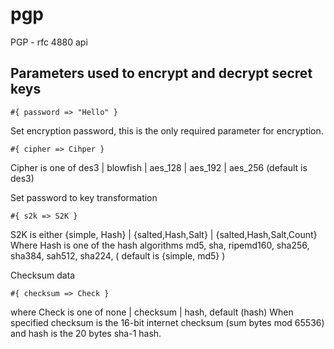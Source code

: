 # pgp
PGP - rfc 4880 api

## Parameters used to encrypt and decrypt secret keys

    #{ password => "Hello" }

Set encryption password, this is the only required parameter for encryption.

    #{ cipher => Cihper }

Cipher is one of des3 | blowfish | aes\_128 | aes\_192 | aes\_256 (default is des3)

Set password to key transformation

    #{ s2k => S2K }

S2K is either {simple, Hash} | {salted,Hash,Salt} | {salted,Hash,Salt,Count}
Where Hash is one of the hash algorithms md5, sha, ripemd160, sha256, sha384, sah512, sha224, ( default is {simple, md5} )

Checksum data 

    #{ checksum => Check }

where Check is one of none | checksum | hash, default (hash)
When specified checksum is the 16-bit internet checksum (sum bytes mod 65536)
and hash is the 20 bytes sha-1 hash.
